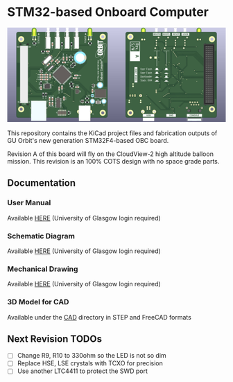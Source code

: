 # STM32-based Onboard Computer

![rendered top and bottom view of the PCB](TopBottom.png)

This repository contains the KiCad project files and fabrication outputs of GU Orbit's new generation STM32F4-based OBC board.

Revision A of this board will fly on the CloudView-2 high altitude balloon mission. This revision is an 100% COTS design with no space grade parts.

## Documentation

### User Manual

Available [HERE](https://gla.sharepoint.com/:w:/s/GUorbit/EWbB4_OCiA1IiK20_8yILmEBxFCxNbRzXe-6b-aP8d8sqQ?e=ERlZXE) (University of Glasgow login required)

### Schematic Diagram

Available [HERE](https://gla.sharepoint.com/:b:/s/GUorbit/EcqzIoVTQb1NrapEKPAgqEgBkPuZpGcCXpksztv5thLR0g?e=U3XVNj) (University of Glasgow login required)

### Mechanical Drawing

Available [HERE](https://gla.sharepoint.com/:b:/s/GUorbit/EUr8ayuSMrpKpmlO9UEF-kwB01D8GUk2koGHjnPf7s4Tdw?e=q49YmD) (University of Glasgow login required)

### 3D Model for CAD

Available under the [CAD](/CAD) directory in STEP and FreeCAD formats

## Next Revision TODOs

- [ ] Change R9, R10 to 330ohm so the LED is not so dim
- [ ] Replace HSE, LSE crystals with TCXO for precision
- [ ] Use another LTC4411 to protect the SWD port